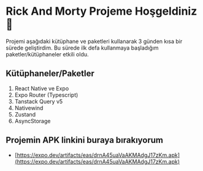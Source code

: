 # Rick And Morty Projeme Hoşgeldiniz 👋

Projemi aşağıdaki kütüphane ve paketleri kullanarak 3 günden kısa bir sürede geliştirdim.
Bu sürede ilk defa kullanmaya başladığım paketler/kütüphaneler etkili oldu.

## Kütüphaneler/Paketler

1. React Native ve Expo
2. Expo Router (Typescript)
3. Tanstack Query v5
4. Nativewind
5. Zustand
6. AsyncStorage

## Projemin APK linkini buraya bırakıyorum

- [https://expo.dev/artifacts/eas/drnA45uaVaAKMAdgJ17zKm.apk](https://expo.dev/artifacts/eas/drnA45uaVaAKMAdgJ17zKm.apk)
